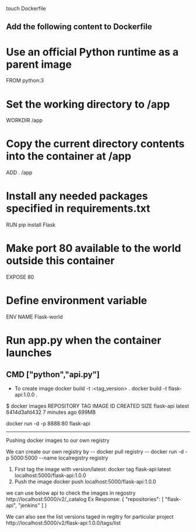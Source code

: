 touch Dockerfile

Add the following content to Dockerfile
--------------------------------------------------------------------------------
# Use an official Python runtime as a parent image
FROM python:3

# Set the working directory to /app
WORKDIR /app

# Copy the current directory contents into the container at /app
ADD . /app

# Install any needed packages specified in requirements.txt
RUN pip install Flask

# Make port 80 available to the world outside this container
EXPOSE 80

# Define environment variable
ENV NAME Flask-world

# Run app.py when the container launches
CMD ["python","api.py"]
--------------------------------------------------------------------------------
- To create image
docker build -t <name>:<tag_version> .
docker build -t flask-api:1.0.0 .

$ docker images
REPOSITORY                                      TAG                 IMAGE ID            CREATED             SIZE
flask-api                                       latest              6414d3afd432        7 minutes ago       699MB

docker run -d -p 8888:80 flask-api

--------------------------------------------------------------------------------
Pushing docker images to our own registry

We can create our own registry by
-- docker pull registry
-- docker run -d -p 5000:5000 --name localregistry registry

1. First tag the image with version/latest:
docker tag flask-api:latest localhost:5000/flask-api:1.0.0
2. Push the image
docker push localhost:5000/flask-api:1.0.0

we can use below api to check the images in regostry
http://localhost:5000/v2/_catalog
Ex Response:
{
  "repositories": [
    "flask-api",
    "jenkins"
  ]
}

We can also see the list versions taged in regitry for particular project
http://localhost:5000/v2/flask-api:1.0.0/tags/list

